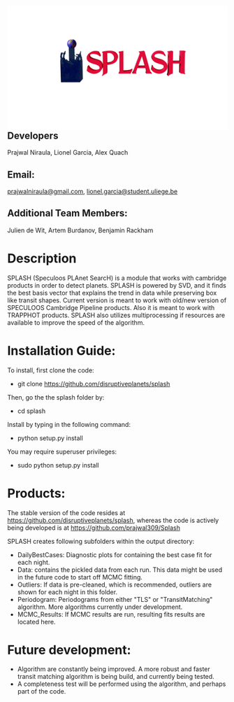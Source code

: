 
# <img src="logo/logo.png"  alt="SPLASH"  style="float: left; margin-right: 10px;" />


## Developers
Prajwal Niraula, Lionel Garcia, Alex Quach

## Email:
prajwalniraula@gmail.com, lionel.garcia@student.uliege.be

## Additional Team Members:
Julien de Wit, Artem Burdanov, Benjamin Rackham

# Description
SPLASH (Speculoos PLAnet SearcH) is a module that works with cambridge products in order to detect planets. SPLASH is powered by SVD, and it finds the best basis vector that explains the trend in data while preserving box like transit shapes. Current version is meant to work with old/new version of SPECULOOS Cambridge Pipeline products. Also it is meant to work with TRAPPHOT products. SPLASH also utilizes multiprocessing if resources are available to improve the speed of the algorithm.

# Installation Guide:
To install, first clone the code:
- git clone https://github.com/disruptiveplanets/splash

Then, go the the splash folder by:
- cd splash

Install by typing in the following command:
- python setup.py install

You may require superuser privileges:
- sudo python setup.py install

# Products:
The stable version of the code resides at https://github.com/disruptiveplanets/splash, whereas the code is actively being developed is at https://github.com/prajwal309/Splash

SPLASH creates following subfolders within the output directory:
- DailyBestCases: Diagnostic plots for  containing the best case fit for each night.
- Data: contains the pickled data from each run. This data might be used in the future code to start off MCMC fitting.
- Outliers: If data is pre-cleaned, which is recommended, outliers are shown for each night in this folder.
- Periodogram: Periodograms from either "TLS" or "TransitMatching" algorithm. More algorithms currently under development.
- MCMC_Results: If MCMC results are run, resulting fits results are located here.


# Future development:
- Algorithm are constantly being improved. A more robust and faster transit matching algorithm is being build, and currently being tested.
- A completeness test will be performed using the algorithm, and perhaps part of the code.

